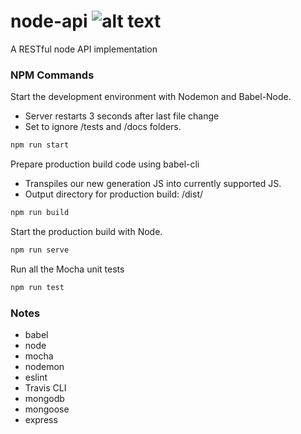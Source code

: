 # node-api ![alt text](https://travis-ci.org/ItsNoHax/node-api.svg?branch=master "Travis CI build status")
A RESTful node API implementation


### NPM Commands

Start the development environment with Nodemon and Babel-Node.
- Server restarts 3 seconds after last file change
- Set to ignore /tests and /docs folders.
```javascript
npm run start
```
Prepare production build code using babel-cli
- Transpiles our new generation JS into currently supported JS.
- Output directory for production build: /dist/
```javascript
npm run build
```

Start the production build with Node.
```javascript
npm run serve
```
Run all the Mocha unit tests
```javascript
npm run test
```

### Notes

- babel
- node
- mocha
- nodemon
- eslint
- Travis CLI
- mongodb
- mongoose
- express

